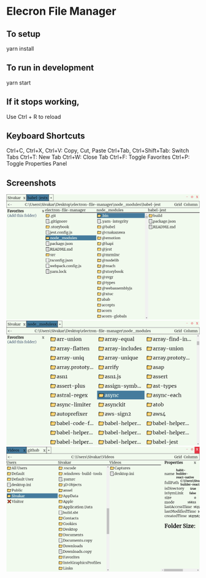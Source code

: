 # Elecron File Manager

## To setup
yarn install

## To run in development
yarn start

## If it stops working,
Use Ctrl + R to reload

## Keyboard Shortcuts
Ctrl+C, Ctrl+X, Ctrl+V: Copy, Cut, Paste
Ctrl+Tab, Ctrl+Shift+Tab: Switch Tabs
Ctrl+T: New Tab
Ctrl+W: Close Tab
Ctrl+F: Toggle Favorites
Ctrl+P: Toggle Properties Panel

## Screenshots
![Screenshot 1](screenshots/screenshot-1.png)
![Screenshot 2](screenshots/screenshot-2.png)
![Screenshot 3](screenshots/screenshot-3.png)
